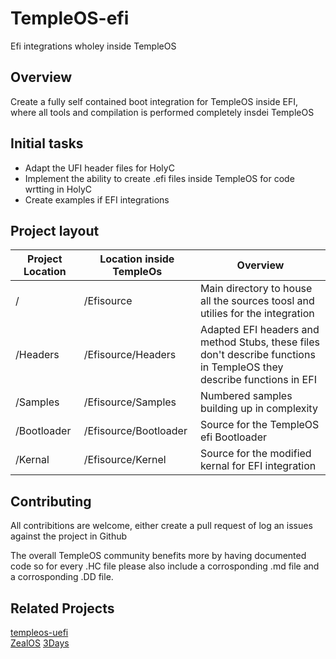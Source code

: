# TempleOS-efi
Efi integrations wholey inside TempleOS 
## Overview
Create a fully self contained boot integration for TempleOS inside EFI, where all tools and compilation is performed completely insdei TempleOS

## Initial tasks
* Adapt the UFI header files for HolyC
* Implement the ability to create .efi files inside TempleOS for code wrtting in HolyC
* Create examples if EFI integrations

## Project layout

|Project Location| Location inside TempleOs| Overview |
|---|---|---|
| / | /Efisource | Main directory to house all the sources toosl and utilies for the integration|
| /Headers | /Efisource/Headers | Adapted EFI headers and method Stubs, these files don't describe functions in TempleOS they describe functions in EFI | 
| /Samples | /Efisource/Samples | Numbered samples building up in complexity |
| /Bootloader | /Efisource/Bootloader | Source for the TempleOS efi Bootloader |
| /Kernal | /Efisource/Kernel | Source for the modified kernal for EFI integration |

## Contributing
All contribitions are welcome, either create a pull request of log an issues against the project in Github

The overall TempleOS community benefits more by having documented code so for every .HC file please also include a corrosponding .md file and a corrosponding .DD file.

## Related Projects
[templeos-uefi](https://git.checksum.fail/alec/templeos-uefi/src/branch/master/TOSBoot)<br/>
[ZealOS](https://github.com/Zeal-Operating-System/ZealOS)
[3Days](https://github.com/Slapparoo/3Days)
